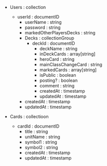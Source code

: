 - Users : collection
    - userId : documentID
        - userName : string
        - password  : string <!-- 認証回りをfirestore authenticationに任すならこれ要らない？ -->
        - markedOtherPlayersDecks : string
        - Decks : collectionGroup
            - deckId : documentID
                - deckName : string
                - inDeckCards : array[string]
                - heroCard : string
                - mainClassChangeCard : string
                - markedCards : array[string]
                - isPublic : boolean
                - posting? : boolean
                - comment : string
                - createdAt : timestamp
                - updatedAt : timestamp
        - createdAt : timestamp
        - updatedAt : timestamp

- Cards : collectioon <!-- 一旦は検索条件に必要な最低限のカラムでいいのではという想定 -->
    - cardId : documentID
        - title : string
        - unitName : string
        - symbol1 : string
        - symbol2 : string
        - createdAt : timestamp
        - updatedAt : timestamp
